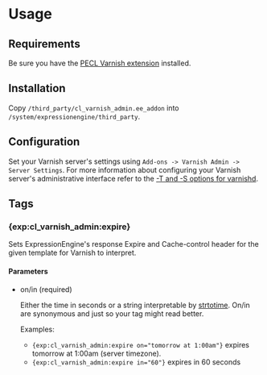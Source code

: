 Usage
===============

Requirements
-----

Be sure you have the [PECL Varnish extension](http://www.php.net/manual/en/varnish.installation.php) installed.

Installation
-----

Copy `/third_party/cl_varnish_admin.ee_addon` into `/system/expressionengine/third_party`.

Configuration
-----

Set your Varnish server's settings using `Add-ons -> Varnish Admin -> Server Settings`. 
For more information about configuring your Varnish server's administrative interface 
refer to the [-T and -S options for varnishd](https://www.varnish-cache.org/docs/trunk/reference/varnishd.html).

Tags
-----

### {exp:cl_varnish_admin:expire}

Sets ExpressionEngine's response Expire and Cache-control header for the given template for Varnish to interpret.

#### Parameters

+ on/in (required)

  Either the time in seconds or a string interpretable by [strtotime](http://php.net/strtotime). 
  On/in are synonymous and just so your tag might read better.

  Examples: 
    * `{exp:cl_varnish_admin:expire on="tomorrow at 1:00am"}` expires tomorrow at 1:00am (server timezone).
    * `{exp:cl_varnish_admin:expire in="60"}` expires in 60 seconds
